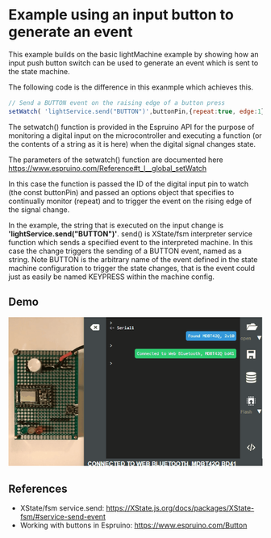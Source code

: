 # Example using an input button to generate an event

This example builds on the basic lightMachine example by showing how an input push button switch can be used to generate an event which is sent to the state machine.

The following code is the difference in this exanmple which achieves this.

```javascript
// Send a BUTTON event on the raising edge of a button press 
setWatch( 'lightService.send("BUTTON")',buttonPin,{repeat:true, edge:1});
```

The setwatch() function is provided in the Espruino API for the purpose of monitoring a digital input on the microcontroller and executing a function (or the contents of a string as it is here) when the digital signal changes state.

The parameters of the setwatch() function are documented here
<https://www.espruino.com/Reference#t_l__global_setWatch>

In this case the function is passed the ID of the digital input pin to watch (the const buttonPin) and passed an options object that specifies to continually monitor (repeat) and to trigger the event on the rising edge of the signal change. 

In the example,  the string that is executed on the input change is **'lightService.send("BUTTON")'**. send() is XState/fsm interpreter service function which sends a specified event to the interpreted machine. In this case the change triggers the sending of a BUTTON event, named as a string.  Note BUTTON is the arbitrary name of the event defined in the state machine configuration to trigger the state changes, that is the event could just as easily be named KEYPRESS within the machine config.

## Demo

![](./buttonEvent.gif)

## References

* XState/fsm service.send:  <https://XState.js.org/docs/packages/XState-fsm/#service-send-event> 
* Working with buttons in Espruino: <https://www.espruino.com/Button>